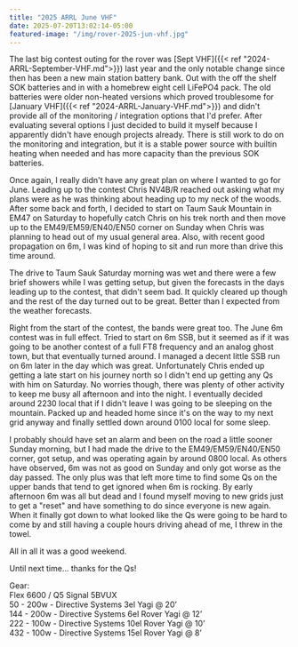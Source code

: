 ```yaml
---
title: "2025 ARRL June VHF"
date: 2025-07-20T13:02:14-05:00
featured-image: "/img/rover-2025-jun-vhf.jpg"
---
```

The last big contest outing for the rover was [Sept VHF]({{< ref "2024-ARRL-September-VHF.md">}}) last year and the only notable change since then has been a new main station battery bank.  Out with the off the shelf SOK batteries and in with a homebrew eight cell LiFePO4 pack.  The old batteries were older non-heated versions which proved troublesome for [January VHF]({{< ref "2024-ARRL-January-VHF.md">}}) and didn't provide all of the monitoring / integration options that I'd prefer.  After evaluating several options I just decided to build it myself because I apparently didn't have enough projects already.  There is still work to do on the monitoring and integration, but it is a stable power source with builtin heating when needed and has more capacity than the previous SOK batteries.

Once again, I really didn't have any great plan on where I wanted to go for June.  Leading up to the contest Chris NV4B/R reached out asking what my plans were as he was thinking about heading up to my neck of the woods.  After some back and forth, I decided to start on Taum Sauk Mountain in EM47 on Saturday to hopefully catch Chris on his trek north and then move up to the EM49/EM59/EN40/EN50 corner on Sunday when Chris was planning to head out of my usual general area.  Also, with recent good propagation on 6m, I was kind of hoping to sit and run more than drive this time around.

The drive to Taum Sauk Saturday morning was wet and there were a few brief showers while I was getting setup, but given the forecasts in the days leading up to the contest, that didn't seem bad.  It quickly cleared up though and the rest of the day turned out to be great.  Better than I expected from the weather forecasts.

Right from the start of the contest, the bands were great too.  The June 6m contest was in full effect.  Tried to start on 6m SSB, but it seemed as if it was going to be another contest of a full FT8 frequency and an analog ghost town, but that eventually turned around.  I managed a decent little SSB run on 6m later in the day which was great.  Unfortunately Chris ended up getting a late start on his journey north so I didn't end up getting any Qs with him on Saturday.  No worries though, there was plenty of other activity to keep me busy all afternoon and into the night.  I eventually decided around 2230 local that if I didn't leave I was going to be sleeping on the mountain.  Packed up and headed home since it's on the way to my next grid anyway and finally settled down around 0100 local for some sleep.

I probably should have set an alarm and been on the road a little sooner Sunday morning, but I had made the drive to the EM49/EM59/EN40/EN50 corner, got setup, and was operating again by around 0800 local.  As others have observed, 6m was not as good on Sunday and only got worse as the day passed.  The only plus was that left more time to find some Qs on the upper bands that tend to get ignored when 6m is rocking.  By early afternoon 6m was all but dead and I found myself moving to new grids just to get a "reset" and have something to do since everyone is new again.  When it finally got down to what looked like the Qs were going to be hard to come by and still having a couple hours driving ahead of me, I threw in the towel.

All in all it was a good weekend.

Until next time... thanks for the Qs!

Gear:\
Flex 6600 / Q5 Signal 5BVUX\
50 - 200w - Directive Systems 3el Yagi @ 20’\
144 - 200w - Directive Systems 6el Rover Yagi @ 12’\
222 - 100w - Directive Systems 10el Rover Yagi @ 10’\
432 - 100w - Directive Systems 15el Rover Yagi @ 8’
